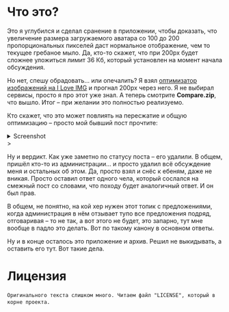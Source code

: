 # Что это?

Это я углубился и сделал сранение в приложении, чтобы доказать, что увеличение размера загружаемого аватара со 100 до 200 пропорциональных пикселей даст нормальное отображение, чем то текущее гребаное мыло. Да, кто-то скажет, что при 200px будет сложнее уложиться лимит 36 Кб, который установлен на момент начала обсуждения.

Но нет, спешу обрадовать... или опечалить? Я взял [оптимизатор изображений на I Love IMG](https://www.iloveimg.com/compress-image) и прогнал 200px через него. Я не выбирал сервисы, просто я про этот уже знал. А теперь смотрите **Compare.zip**, что вышло. Итог – при желании это полностью реализуемо.

Кто скажет, что это может повлиять на пересжатие и общую оптимизацию – просто мой бывший пост прочтите:
<details><summary>Screenshot</summary>
<img id="view-deleted-post" align="center" src="README.view_deleted_post.webp"  alt="View deleted post" />
</details>>

Ну и вердикт. Как уже заметно по статусу поста – его удалили. В общем, пришёл кто-то из администрации... и просто удалил всё обсуждение меня и остальных об этом. Да, просто взял и снёс к ебеням, даже не вникая. Просто оставил ответ одного чела, который сослался на смежный пост со словами, что походу будет аналогичный ответ. И он был прав.

В общем, не понятно, на кой хер нужен этот топик с предложениями, когда администрация в нём отзывает тупо все предложения подряд, отговаривая – то не так, а вот этого не будет, это запарно, тут мне вообще в падло это делать. Вот по такому канону в основном ответы.

Ну и в конце осталось это приложение и архив. Решил не выкидывать, а оставить его тут. Вот такие дела.

# Лицензия
```
Оригинального текста слишком много. Читаем файл "LICENSE", который в корне проекта.
```
